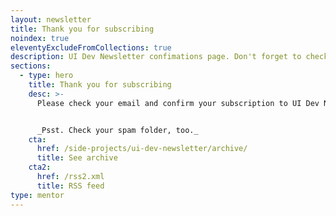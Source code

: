 ```yaml
---
layout: newsletter
title: Thank you for subscribing
noindex: true
eleventyExcludeFromCollections: true
description: UI Dev Newsletter confimations page. Don't forget to check your email and confirm your subscription to UI Dev Newsletter.
sections:
  - type: hero
    title: Thank you for subscribing
    desc: >-
      Please check your email and confirm your subscription to UI Dev Newsletter.


      _Psst. Check your spam folder, too._
    cta:
      href: /side-projects/ui-dev-newsletter/archive/
      title: See archive
    cta2:
      href: /rss2.xml
      title: RSS feed
type: mentor
---
```

